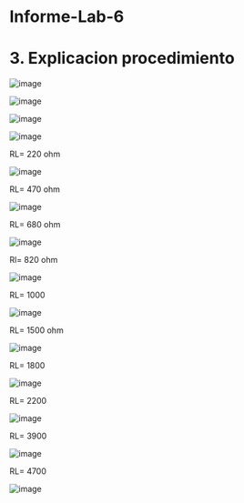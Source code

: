 
# Informe-Lab-6
# 3. Explicacion procedimiento

![image](https://user-images.githubusercontent.com/116761073/211934331-8861620a-285c-4eb0-aebc-d27c103e6fe8.png)

![image](https://user-images.githubusercontent.com/116761073/211942464-8b778b96-6892-44ab-af8e-76e86c3a6cc2.png)

![image](https://user-images.githubusercontent.com/116761073/211942492-728f548b-dcf8-408f-a871-61ce3cf7e2be.png)

![image](https://user-images.githubusercontent.com/116761073/211942541-314ccd08-6df2-4c4a-b91c-58d7c853d8ee.png)

RL= 220 ohm

![image](https://user-images.githubusercontent.com/116761073/211944237-a06e778f-311f-40ff-ae10-d692b0a5924e.png)

RL= 470 ohm

![image](https://user-images.githubusercontent.com/116761073/211944353-1a056b15-b5a8-4d60-9ed4-1a444ccef3db.png)

RL= 680 ohm

![image](https://user-images.githubusercontent.com/116761073/211944440-2f943e0c-41f9-4c77-890d-5fe12596d9fb.png)

Rl= 820 ohm

![image](https://user-images.githubusercontent.com/116761073/211944523-7c972f11-b3db-40b7-9342-559eb4d2b038.png)

RL= 1000

![image](https://user-images.githubusercontent.com/116761073/211944596-ece08880-1ae7-4041-82e3-44efcd9fc66f.png)

RL= 1500 ohm

![image](https://user-images.githubusercontent.com/116761073/211944672-833edabc-c2c9-4cdd-97ca-d964999f44ab.png)

RL= 1800

![image](https://user-images.githubusercontent.com/116761073/211944734-78a74f6b-fee1-42b5-83fd-66ea2556a7ec.png)

RL= 2200

![image](https://user-images.githubusercontent.com/116761073/211944831-025d53c2-ce2b-43d2-b081-e063b82c626c.png)

RL= 3900

![image](https://user-images.githubusercontent.com/116761073/211944922-0bb903a4-4c99-49b2-a996-4e837976fba6.png)

RL= 4700

![image](https://user-images.githubusercontent.com/116761073/211944992-71f838a8-3dfa-451c-a8f9-ff31f568a486.png)
